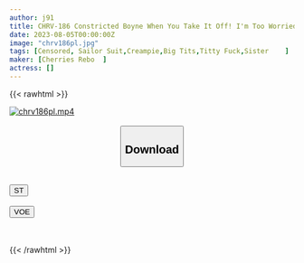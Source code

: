 ```yaml
---
author: j91
title: CHRV-186 Constricted Boyne When You Take It Off! I'm Too Worried About Loli... My Sister's Huge Breasts Are Worth Seeing! Round-collar School Blouse Raw Vaginal Cum Shot! H Cup 98cm Fujiko
date: 2023-08-05T00:00:00Z
image: "chrv186pl.jpg"
tags: [Censored, Sailor Suit,Creampie,Big Tits,Titty Fuck,Sister	]
maker: [Cherries Rebo  ]
actress: []
---
```



{{< rawhtml >}}

<div class="video" data-videoid="q99Xy47BvbfLXg">
    <a href="javascript:;">
        <img src="https://my.j91.asia/posts/chrv186pl/chrv186pl.jpg" width="WIDTH" height="HEIGHT" alt="chrv186pl.mp4" loading="lazy">
    </a>
</div>

<script type="text/javascript" src="https://j91.asia/asset/on-demand-st.js"></script>

<br>
  <link rel="stylesheet" href="https://j91.asia/asset/bs5.css">
  
  <center>
  <button class="btn btn-primary" type="button" data-bs-toggle="collapse" data-bs-target=".multi-collapse" aria-expanded="false" aria-controls="multiCollapseExample1 multiCollapseExample2"><h2>Download</h2></button></center>
</p>
<div class="row">
  <div class="col">
    <div class="collapse multi-collapse" id="multiCollapseExample1">
      <div class="card card-body">
	      	      <br>
<div class="buttons">  
<a href="https://streamtape.to/v/q99Xy47BvbfLXg"><button class="btn-hover color-3"><i class="fa fa-download"></i> ST</button></a></div>
    </div>
  </div>
</div>
  <div class="col">
    <div class="collapse multi-collapse" id="multiCollapseExample2">
      <div class="card card-body">
	      <br>
<div class="buttons">
    <a href="https://voe.sx/dxmvvhagxmdu"><button class="btn-hover color-9"><i class="fa fa-download"></i> VOE</button></a></div>
<br><br>
      </div>
    </div>
  </div>
</div>

{{< /rawhtml >}}